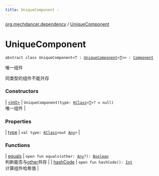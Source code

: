 ```yaml
---
title: UniqueComponent - 
---
```


[org.mechdancer.dependency](../index.html) / [UniqueComponent](./index.html)

# UniqueComponent

`abstract class UniqueComponent<T : `[`UniqueComponent`](./index.html)`<`[`T`](index.html#T)`>> : `[`Component`](../-component/index.html)

唯一组件

同类型的组件不能共存

### Constructors

| [&lt;init&gt;](-init-.html) | `UniqueComponent(type: `[`KClass`](https://kotlinlang.org/api/latest/jvm/stdlib/kotlin.reflect/-k-class/index.html)`<`[`T`](index.html#T)`>? = null)`<br>唯一组件 |

### Properties

| [type](type.html) | `val type: `[`KClass`](https://kotlinlang.org/api/latest/jvm/stdlib/kotlin.reflect/-k-class/index.html)`<out `[`Any`](https://kotlinlang.org/api/latest/jvm/stdlib/kotlin/-any/index.html)`>` |

### Functions

| [equals](equals.html) | `open fun equals(other: `[`Any`](https://kotlinlang.org/api/latest/jvm/stdlib/kotlin/-any/index.html)`?): `[`Boolean`](https://kotlinlang.org/api/latest/jvm/stdlib/kotlin/-boolean/index.html)<br>判断能否与[other](../-component/equals.html#org.mechdancer.dependency.Component$equals(kotlin.Any)/other)共存 |
| [hashCode](hash-code.html) | `open fun hashCode(): `[`Int`](https://kotlinlang.org/api/latest/jvm/stdlib/kotlin/-int/index.html)<br>计算组件哈希值 |

